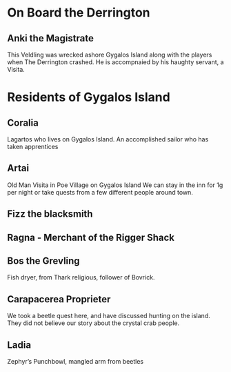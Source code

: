 
# On Board the Derrington

## Anki the Magistrate
This Veldling was wrecked ashore Gygalos Island along with the players when The Derrington crashed.
He is accompnaied by his haughty servant, a Visita.

# Residents of Gygalos Island

## Coralia
Lagartos who lives on Gygalos Island.
An accomplished sailor who has taken apprentices

## Artai
Old Man Visita in Poe Village on Gygalos Island
We can stay in the inn for 1g per night or take quests from a few different people around town.

## Fizz the blacksmith

## Ragna - Merchant of the Rigger Shack

## Bos the Grevling
Fish dryer, from Thark religious, follower of Bovrick.

## Carapacerea Proprieter
We took a beetle quest here, and have discussed hunting on the island. They did not believe our
story about the crystal crab people.

## Ladia
Zephyr’s Punchbowl, mangled arm from beetles
